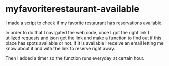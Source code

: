 # myfavoriterestaurant-available
I made a script to check if my favorite restaurant has reservations available. 

In order to do that I navigated the web code, once I got the right link I utilized requests and json get the link and make a function to find out if this place has spots available or not. If it is available I receive an email letting me know about it and with the link to reserve right away.

Then I added a timer so the function runs everyday at certain hour.


